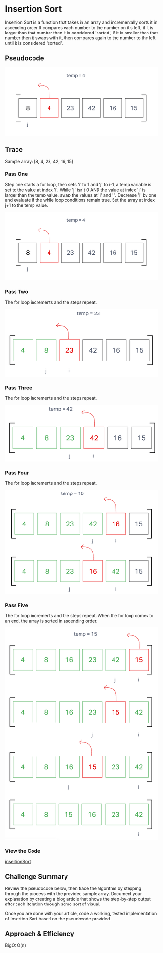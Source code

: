# Insertion Sort

Insertion Sort is a function that takes in an array and incrementally sorts it in ascending order.It compares each number to the number on it's left, if it is larger than that number then it is considered 'sorted', if it is smaller than that number then it swaps with it, then compares again to the number to the left until it is considered 'sorted'.

## Pseudocode

![pseuodocode](./img/stepone.png)

## Trace

Sample array: [8, 4, 23, 42, 16, 15]

### Pass One

Step one starts a for loop, then sets 'i' to 1 and 'j' to i-1, a temp variable is set to the value at index 'i'. While 'j' isn't 0 AND the value at index 'j' is larger than the temp value, swap the values at 'i' and 'j'. Decrease 'j' by one and evaluate if the while loop conditions remain true. Set the array at index j+1 to the temp value.

![step one](./img/stepone.png)

### Pass Two

The for loop increments and the steps repeat.

![step two](./img/steptwo.png)

### Pass Three

The for loop increments and the steps repeat.

![step three](./img/stepthree.png)

### Pass Four

The for loop increments and the steps repeat.

![step four](./img/stepfour.png)

### Pass Five

The for loop increments and the steps repeat. When the for loop comes to an end, the array is sorted in ascending order.

![step five](./img/stepfive.png)

### View the Code

[insertionSort](./index.js)

## Challenge Summary

Review the pseudocode below, then trace the algorithm by stepping through the process with the provided sample array. Document your explanation by creating a blog article that shows the step-by-step output after each iteration through some sort of visual.

Once you are done with your article, code a working, tested implementation of Insertion Sort based on the pseudocode provided.

## Approach & Efficiency

BigO: O(n)
